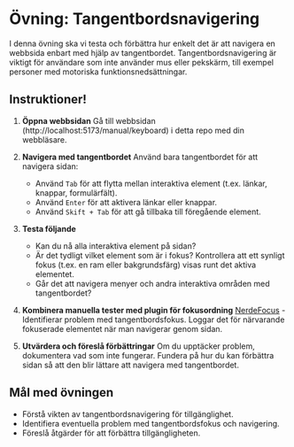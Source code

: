 # Övning: Tangentbordsnavigering

I denna övning ska vi testa och förbättra hur enkelt det är att navigera en webbsida enbart med hjälp av tangentbordet. Tangentbordsnavigering är viktigt för användare som inte använder mus eller pekskärm, till exempel personer med motoriska funktionsnedsättningar.

## Instruktioner!

1. **Öppna webbsidan**
   Gå till webbsidan (http://localhost:5173/manual/keyboard) i detta repo med din webbläsare.

2. **Navigera med tangentbordet**
   Använd bara tangentbordet för att navigera sidan:

   - Använd `Tab` för att flytta mellan interaktiva element (t.ex. länkar, knappar, formulärfält).
   - Använd `Enter` för att aktivera länkar eller knappar.
   - Använd `Skift + Tab` för att gå tillbaka till föregående element.

3. **Testa följande**

   - Kan du nå alla interaktiva element på sidan?
   - Är det tydligt vilket element som är i fokus? Kontrollera att ett synligt fokus (t.ex. en ram eller bakgrundsfärg) visas runt det aktiva elementet.
   - Går det att navigera menyer och andra interaktiva områden med tangentbordet?

4. **Kombinera manuella tester med plugin för fokusordning**
   [NerdeFocus](https://chromewebstore.google.com/detail/nerdefocus/lpfiljldhgjecfepfljnbjnbjfhennpd) - Identifierar problem med tangentbordsfokus. Loggar det för närvarande fokuserade elementet när man navigerar genom sidan.

5. **Utvärdera och föreslå förbättringar**
   Om du upptäcker problem, dokumentera vad som inte fungerar. Fundera på hur du kan förbättra sidan så att den blir lättare att navigera med tangentbordet.

## Mål med övningen

- Förstå vikten av tangentbordsnavigering för tillgänglighet.
- Identifiera eventuella problem med tangentbordsfokus och navigering.
- Föreslå åtgärder för att förbättra tillgängligheten.
